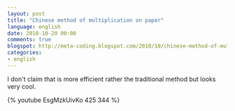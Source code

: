 ```yaml
---
layout: post
title: "Chinese method of multiplication on paper"
language: english
date: 2010-10-20 00:00
comments: true
blogspot: http://meta-coding.blogspot.com/2010/10/chinese-method-of-multiplication-on.html
categories: 
- english
---
```

I don't claim that is more efficient rather the traditional method but looks very cool.

{% youtube EsgMzkUivKo 425 344 %}
